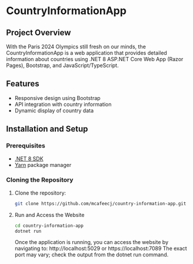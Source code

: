 # CountryInformationApp

## Project Overview
With the Paris 2024 Olympics still fresh on our minds, the CountryInformationApp is a web application that provides detailed information about countries using .NET 8 ASP.NET Core Web App (Razor Pages), Bootstrap, and JavaScript/TypeScript.

## Features
- Responsive design using Bootstrap
- API integration with country information
- Dynamic display of country data

## Installation and Setup

### Prerequisites
- [.NET 8 SDK](https://dotnet.microsoft.com/download/dotnet/8.0)
- [Yarn](https://yarnpkg.com/getting-started/install) package manager

### Cloning the Repository
1. Clone the repository:
   ```bash
   git clone https://github.com/mcafeecj/country-information-app.git
   ```

   
2. Run and Access the Website
	```bash
	cd country-information-app
	dotnet run
	```
	Once the application is running, you can access the website by navigating to:
	http://localhost:5029 or https://localhost:7089
	The exact port may vary; check the output from the dotnet run command.
